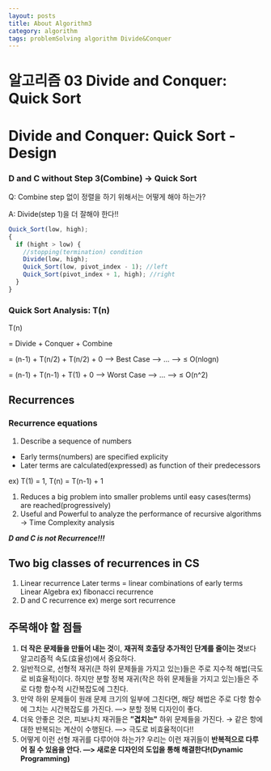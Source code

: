```yaml
---
layout: posts
title: About Algorithm3
category: algorithm
tags: problemSolving algorithm Divide&Conquer
---
```


# 알고리즘 03 Divide and Conquer: Quick Sort

# Divide and Conquer: Quick Sort - Design

### D and C without Step 3(Combine) → Quick Sort

Q: Combine step 없이 정렬을 하기 위해서는 어떻게 해야 하는가?

A: Divide(step 1)을 더 잘해야 한다!!

```jsx
Quick_Sort(low, high);
{
  if (hight > low) {
    //stopping(termination) condition
    Divide(low, high);
    Quick_Sort(low, pivot_index - 1); //left
    Quick_Sort(pivot_index + 1, high); //right
  }
}
```

### Quick Sort Analysis: T(n)

T(n)

= Divide + Conquer + Combine

= (n-1) + T(n/2) + T(n/2) + 0 —> Best Case —> ... —> ≤ O(nlogn)

= (n-1) + T(n-1) + T(1) + 0 —> Worst Case —> ... —> ≤ O(n^2)

## Recurrences

### Recurrence equations

1. Describe a sequence of numbers

- Early terms(numbers) are specified explicity
- Later terms are calculated(expressed) as function of their predecessors

ex) T(1) = 1, T(n) = T(n-1) + 1

1. Reduces a big problem into smaller problems until easy cases(terms) are reached(progressively)
2. Useful and Powerful to analyze the performance of recursive algorithms → Time Complexity analysis

**_D and C is not Recurrence!!!_**

## Two big classes of recurrences in CS

1. Linear recurrence
   Later terms = linear combinations of early terms
   Linear Algebra
   ex) fibonacci recurrence
2. D and C recurrence
   ex) merge sort recurrence

## 주목해야 할 점들

1. **더 작은 문제들을 만들어 내는 것**이, **재귀적 호출당 추가적인 단계를 줄이는 것**보다 알고리즘적 속도(효율성)에서 중요하다.
2. 일반적으로, 선형적 재귀(큰 하위 문제들을 가지고 있는)들은 주로 지수적 해법(극도로 비효율적)이다.
   하지만 분할 정복 재귀(작은 하위 문제들을 가지고 있는)들은 주로 다항 함수적 시간복잡도에 그친다.
3. 만약 하위 문제들이 원래 문제 크기의 일부에 그친다면, 해당 해법은 주로 다항 함수에 그치는 시간복잡도를 가진다. —> 분할 정복 디자인이 좋다.
4. 더욱 안좋은 것은, 피보나치 재귀들은 **”겹치는"** 하위 문제들을 가진다. → 같은 항에 대한 반복되는 계산이 수행된다. —> 극도로 비효율적이다!!
5. 어떻게 이런 선형 재귀를 다루어야 하는가?
   우리는 이런 재귀들이 **반복적으로 다루어 질 수 있음을 안다.
   —> 새로운 디자인의 도입을 통해 해결한다!(Dynamic Programming)**
